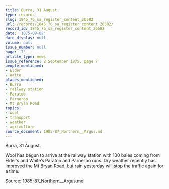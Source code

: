 ```yaml
---
title: Burra, 31 August.
type: records
slug: 1845_76_sa_register_content_26582
url: /records/1845_76_sa_register_content_26582/
record_id: 1845_76_sa_register_content_26582
date: '1875-09-02'
date_display: null
volume: null
issue_number: null
page: '7'
article_type: news
issue_reference: 2 September 1875, page 7
people_mentioned:
- Elder
- Waite
places_mentioned:
- Burra
- railway station
- Paratoo
- Parneroo
- Mt Bryan Road
topics:
- wool
- transport
- weather
- agriculture
source_document: 1985-87_Northern__Argus.md
---
```


Burra, 31 August.

Wool has begun to arrive at the railway station with 100 bales coming from Elder’s and Waite’s Paratoo and Parneroo runs.  Dry weather recently has improved the Mt Bryan Road, but rain yesterday will stop the traffic again for a time.

Source: [1985-87_Northern__Argus.md](/downloads/markdown/1985-87_Northern__Argus.md)

